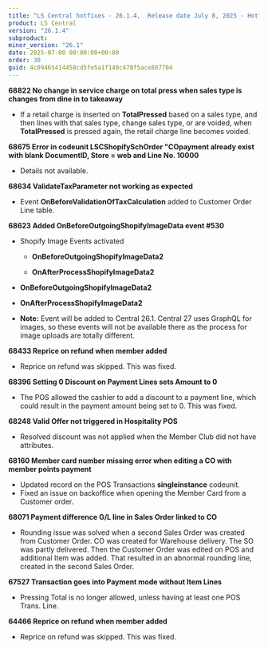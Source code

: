 ```yaml
---
title: "LS Central hotfixes - 26.1.4,  Release date July 8, 2025 - Hotfixes"
product: LS Central
version: "26.1.4"
subproduct: 
minor_version: "26.1"
date: 2025-07-08 00:00:00+00:00
order: 30
guid: 4c09465414458cd5fe5a1f140c478f5ace807704
---
```


<div><strong>68822 No change in service charge on total press when sales type is changes from dine in to takeaway</strong>
<ul><li>If a retail charge is inserted on <b>TotalPressed</b> based on a sales type, and then lines with that sales type, change sales type, or are voided, when <b>TotalPressed</b> is pressed again, the retail charge line becomes voided.</li></ul>
<strong>68675 Error in codeunit LSCShopifySchOrder "COpayment already exist with blank DocumentID, Store = web and Line No. 10000</strong>
<ul><li>Details not available.</li></ul>
<strong>68634 ValidateTaxParameter not working as expected</strong>
<ul><li>Event <b>OnBeforeValidationOfTaxCalculation</b> added to Customer Order Line table.</li></ul>
<strong>68623 Added OnBeforeOutgoingShopifyImageData event #530</strong>
<ul><li>
<p>Shopify Image Events activated</p>
<ul>
<li>
<p><b>OnBeforeOutgoingShopifyImageData2</b>
</p>
</li>
<li>
<p><b>OnAfterProcessShopifyImageData2</b>
</p>
</li>
</ul>
</li>
<li>
<p><b>OnBeforeOutgoingShopifyImageData2</b>
</p>
</li>
<li>
<p><b>OnAfterProcessShopifyImageData2</b>
</p>
</li>
<li>
<p><b>Note:</b> Event will be added to Central 26.1. Central 27 uses GraphQL for images, so these events will not be available there as the process for image uploads are totally different.</p>
</li></ul>
<strong>68433 Reprice on refund when member added</strong>
<ul><li>Reprice on refund was skipped. This was fixed.</li></ul>
<strong>68396 Setting  0 Discount on Payment Lines sets Amount to 0</strong>
<ul><li>
<p>The POS allowed the cashier to add a discount to a payment line, which could result in the payment amount being set to 0. This was fixed.</p>
</li></ul>
<strong>68248 Valid Offer not triggered in Hospitality POS</strong>
<ul><li>Resolved discount was not  applied when the Member Club did not have attributes.</li></ul>
<strong>68160 Member card number missing error when editing a CO with member points payment</strong>
<ul><li>Updated record on the POS Transactions <b>singleinstance</b> codeunit.</li>
<li>Fixed an issue on backoffice when opening the Member Card from a Customer order.</li></ul>
<strong>68071 Payment difference G/L line in Sales Order linked to CO</strong>
<ul><li>Rounding issue was solved when a second Sales Order was created from Customer Order. CO was created for Warehouse delivery. The SO was partly delivered. Then the Customer Order was edited on POS and additional Item was added. That resulted in an abnormal rounding line, created in the second Sales Order.</li></ul>
<strong>67527 Transaction goes into Payment mode without Item Lines</strong>
<ul><li>Pressing Total is no longer  allowed, unless having at least one POS Trans. Line.</li></ul>
<strong>64466 Reprice on refund when member added</strong>
<ul><li>Reprice on refund was skipped. This was fixed.</li></ul></div>

